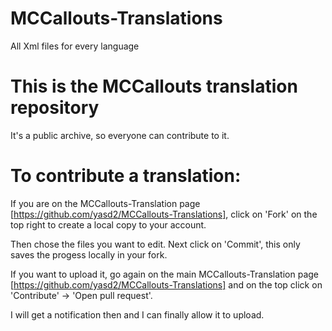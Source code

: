 # MCCallouts-Translations
All Xml files for every language 

# This is the MCCallouts translation repository
It's a public archive, so everyone can contribute to it. 

# To contribute a translation:
If you are on the MCCallouts-Translation page [https://github.com/yasd2/MCCallouts-Translations], click on 'Fork' on the top right to create a local copy to your account.

Then chose the files you want to edit. Next click on 'Commit', this only saves the progess locally in your fork.

If you want to upload it, go again on the main MCCallouts-Translation page [https://github.com/yasd2/MCCallouts-Translations] and on the top click on 'Contribute' -> 'Open pull request'.

I will get a notification then and I can finally allow it to upload.
